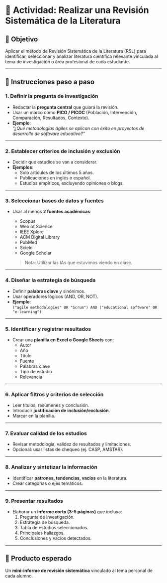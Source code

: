 # 📝 Actividad: Realizar una Revisión Sistemática de la Literatura  

## 🎯 Objetivo  
Aplicar el método de Revisión Sistemática de la Literatura (RSL) para identificar, seleccionar y analizar literatura científica relevante vinculada al tema de investigación o área profesional de cada estudiante.  

---

## 🔹 Instrucciones paso a paso  

### 1. Definir la pregunta de investigación  
- Redactar la **pregunta central** que guiará la revisión.  
- Usar un marco como **PICO / PICOC** (Población, Intervención, Comparación, Resultados, Contexto).  
- **Ejemplo**:  
  *“¿Qué metodologías ágiles se aplican con éxito en proyectos de desarrollo de software educativo?”*  

---

### 2. Establecer criterios de inclusión y exclusión  
- Decidir qué estudios se van a considerar.  
- **Ejemplos**:  
  - Solo artículos de los últimos 5 años.  
  - Publicaciones en inglés o español.  
  - Estudios empíricos, excluyendo opiniones o blogs.  

---

### 3. Seleccionar bases de datos y fuentes  
- Usar al menos **2 fuentes académicas**:  
  - Scopus  
  - Web of Science  
  - IEEE Xplore  
  - ACM Digital Library  
  - PubMed  
  - Scielo  
  - Google Scholar  

  > Nota: Utilizar las IAs que estuvimos viendo en clase.


---

### 4. Diseñar la estrategia de búsqueda  
- Definir **palabras clave** y sinónimos.  
- Usar operadores lógicos (AND, OR, NOT).  
- **Ejemplo**:  
  `("agile methodologies" OR "Scrum") AND ("educational software" OR "e-learning")`  

---

### 5. Identificar y registrar resultados  
- Crear una **planilla en Excel o Google Sheets** con:  
  - Autor  
  - Año  
  - Título  
  - Fuente  
  - Palabras clave  
  - Tipo de estudio  
  - Relevancia  

---

### 6. Aplicar filtros y criterios de selección  
- Leer títulos, resúmenes y conclusión.
- Introducir **justificación de inclusión/exclusión**.  
- Marcar en la planilla.  

---

### 7. Evaluar calidad de los estudios  
- Revisar metodología, validez de resultados y limitaciones.  
- Opcional: usar listas de chequeo (ej. CASP, AMSTAR).  

---

### 8. Analizar y sintetizar la información  
- Identificar **patrones, tendencias, vacíos** en la literatura.  
- Crear categorías o ejes temáticos.  

---

### 9. Presentar resultados  
- Elaborar un **informe corto (3-5 páginas)** que incluya:  
  1. Pregunta de investigación.  
  2. Estrategia de búsqueda.  
  3. Tabla de estudios seleccionados.  
  4. Principales hallazgos.  
  5. Conclusiones y vacíos detectados.  

---

## 🔹 Producto esperado  
Un **mini-informe de revisión sistemática** vinculado al tema personal de cada alumno.  
